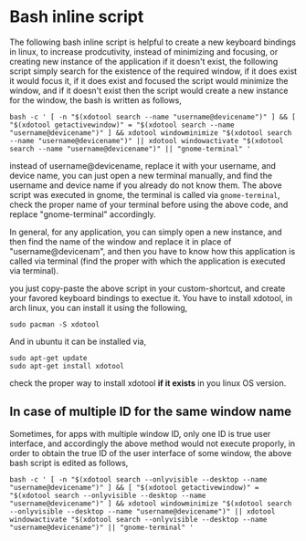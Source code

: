 # Bash inline script

The following bash inline script is helpful to create a new keyboard bindings in linux, to increase prodcutivity, instead of minimizing and focusing, or creating new instance of the application if it doesn't exist, the following script simply search for the existence of the required window, if it does exist it would focus it, if it does exist and focused the script would minimize the window, and if it doesn't exist then the script would create a new instance for the window, the bash is written as follows,
```
bash -c ' [ -n "$(xdotool search --name "username@devicename")" ] && [ "$(xdotool getactivewindow)" = "$(xdotool search --name "username@devicename")" ] && xdotool windowminimize "$(xdotool search --name "username@devicename")" || xdotool windowactivate "$(xdotool search --name "username@devicename")" || "gnome-terminal" '
```
instead of username@devicename, replace it with your username, and device name, you can just open a new terminal manually, and find the username and device name if you already do not know them. The above script was executed in gnome, the terminal is called via ```gnome-terminal```, check the proper name of your terminal before using the above code, and replace "gnome-terminal" accordingly. 

In general, for any application, you can simply open a new instance, and then find the name of the window and replace it in place of "username@devicenam", and then you have to know how this application is called via terminal (find the proper with which the application is executed via terminal). 

you just copy-paste the above script in your custom-shortcut, and create your favored keyboard bindings to exectue it. You have to install xdotool, in arch linux, you can install it using the following, 
```
sudo pacman -S xdotool
```
And in ubuntu it can be installed via, 

```
sudo apt-get update
sudo apt-get install xdotool
```
check the proper way to install xdotool **if it exists** in you linux OS version. 

## In case of multiple ID for the same window name

Sometimes, for apps with multiple window ID, only one ID is true user interface, and accordingly the above method would not execute proporly, in order to obtain the true ID of the user interface of some window, the above bash script is edited as follows, 
```
bash -c ' [ -n "$(xdotool search --onlyvisible --desktop --name "username@devicename")" ] && [ "$(xdotool getactivewindow)" = "$(xdotool search --onlyvisible --desktop --name "username@devicename")" ] && xdotool windowminimize "$(xdotool search --onlyvisible --desktop --name "username@devicename")" || xdotool windowactivate "$(xdotool search --onlyvisible --desktop --name "username@devicename")" || "gnome-terminal" '
```
